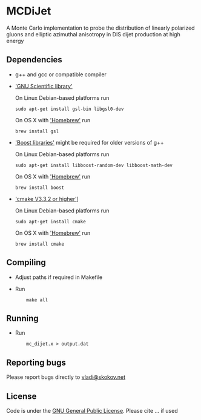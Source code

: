 # MCDiJet

A Monte Carlo  implementation to probe the distribution of linearly polarized gluons and
elliptic azimuthal anisotropy in DIS dijet production at high energy

## Dependencies

* g++ and gcc or compatible compiler 

* ['GNU Scientific library'](https://www.gnu.org/software/gsl/)

	On Linux Debian-based platforms run 

	```
	sudo apt-get install gsl-bin libgsl0-dev 
	```

	On OS X with ['Homebrew'](https://github.com/Homebrew) run 

	```
	brew install gsl 
	```

* ['Boost libraries'](https://www.boost.org) might be required for older versions of g++  

	On Linux Debian-based platforms run 
	
	```
	sudo apt-get install libboost-random-dev libboost-math-dev  
	```

	On OS X with ['Homebrew'](https://github.com/Homebrew) run 
	
	```
	brew install boost 
	```

* ['cmake V3.3.2 or higher'](https://cmake.org)]
	
	On Linux Debian-based platforms run 
	
	```
	sudo apt-get install cmake 
	```

	On OS X with ['Homebrew'](https://github.com/Homebrew) run 
	
	```
	brew install cmake
	```

## Compiling 

* Adjust paths if required in Makefile 

* Run 
	
	```
		make all 
	```

## Running 

* Run  


	```
		mc_dijet.x > output.dat
	```

## Reporting bugs

Please report bugs directly to vladi@skokov.net

## License 


Code is under the [GNU General Public License](https://www.gnu.org/licenses/gpl-3.0.en.html). 
Please cite ... if used 
